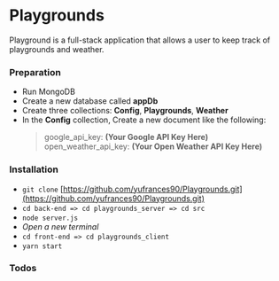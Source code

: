# Playgrounds
Playground is a full-stack application that allows a user to keep track of playgrounds and weather.
### Preparation
* Run MongoDB
* Create a new database called **appDb**
* Create three collections: **Config**, **Playgrounds**, **Weather**
* In the **Config** collection, Create a new document like the following:
    > google_api_key: **(Your Google API Key Here)**
    > open_weather_api_key: **(Your Open Weather API Key Here)** 

### Installation

* `git clone` [https://github.com/yufrances90/Playgrounds.git](https://github.com/yufrances90/Playgrounds.git)
* `cd back-end => cd playgrounds_server => cd src`
* `node server.js`
* *Open a new terminal*
* `cd front-end => cd playgrounds_client`
* `yarn start`

### Todos



